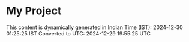 # My Project

This content is dynamically generated in Indian Time (IST): 2024-12-30 01:25:25 IST
Converted to UTC: 2024-12-29 19:55:25 UTC

